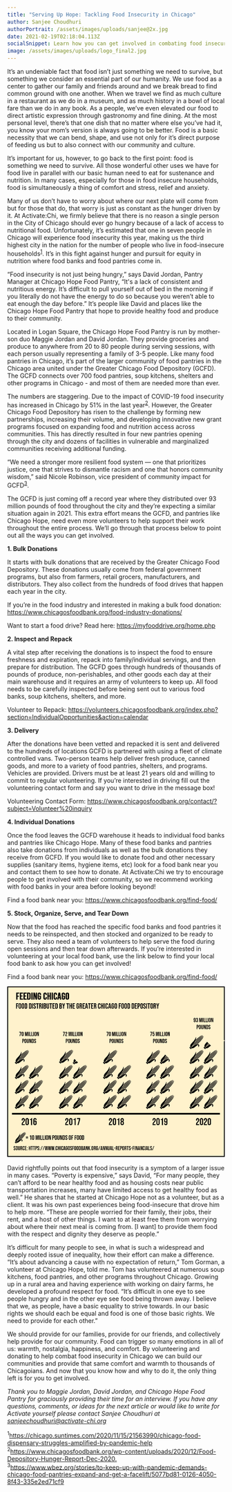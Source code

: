 ```yaml
---
title: "Serving Up Hope: Tackling Food Insecurity in Chicago"
author: Sanjee Choudhuri
authorPortrait: /assets/images/uploads/sanjee@2x.jpg
date: 2021-02-19T02:18:04.113Z
socialSnippet: Learn how you can get involved in combating food insecurity in Chicago!
image: /assets/images/uploads/logo_final2.jpg
---
```

It’s an undeniable fact that food isn’t just something we need to survive, but something we consider an essential part of our humanity. We use food as a center to gather our family and friends around and we break bread to find common ground with one another. When we travel we find as much culture in a restaurant as we do in a museum, and as much history in a bowl of local fare than we do in any book. As a people, we’ve even elevated our food to direct artistic expression through gastronomy and fine dining. At the most personal level, there’s that one dish that no matter where else you’ve had it, you know your mom’s version is always going to be better. Food is a basic necessity that we can bend, shape, and use not only for it’s direct purpose of feeding us but to also connect with our community and culture.

It’s important for us, however, to go back to the first point: food is something we need to survive. All those wonderful other uses we have for food live in parallel with our basic human need to eat for sustenance and nutrition. In many cases, especially for those in food insecure households, food is simultaneously a thing of comfort and stress, relief and anxiety. 

Many of us don’t have to worry about where our next plate will come from but for those that do, that worry is just as constant as the hunger driven by it. At Activate:Chi, we firmly believe that there is no reason a single person in the City of Chicago should ever go hungry because of a lack of access to nutritional food. Unfortunately, it’s estimated that one in seven people in Chicago will experience food insecurity this year, making us the third highest city in the nation for the number of people who live in food-insecure households<sup>[1](https://chicago.suntimes.com/2020/11/15/21563990/chicago-food-dispensary-struggles-amplified-by-pandemic-help)</sup>. It’s in this fight against hunger and pursuit for equity in nutrition where food banks and food pantries come in.

“Food insecurity is not just being hungry,” says David Jordan, Pantry Manager at Chicago Hope Food Pantry, “It's a lack of consistent and nutritious energy. It’s difficult to pull yourself out of bed in the morning if you literally do not have the energy to do so because you weren’t able to eat enough the day before.” It’s people like David and places like the Chicago Hope Food Pantry that hope to provide healthy food and produce to their community.

Located in Logan Square, the Chicago Hope Food Pantry is run by mother-son duo Maggie Jordan and David Jordan. They provide groceries and produce to anywhere from 20 to 80 people during serving sessions, with each person usually representing a family of 3-5 people. Like many food pantries in Chicago, it’s part of the larger community of food pantries in the Chicago area united under the Greater Chicago Food Depository (GCFD). The GCFD connects over 700 food pantries, soup kitchens, shelters and other programs in Chicago - and most of them are needed more than ever.

The numbers are staggering. Due to the impact of COVID-19 food insecurity has increased in Chicago by 51% in the last year<sup>[2](https://www.chicagosfoodbank.org/wp-content/uploads/2020/12/Food-Depository-Hunger-Report-Dec-2020.pdf)</sup>. However, the Greater Chicago Food Depository has risen to the challenge by forming new partnerships, increasing their volume, and developing innovative new grant programs focused on expanding food and nutrition access across communities. This has directly resulted in four new pantries opening through the city and dozens of facilities in vulnerable and marginalized communities receiving additional funding. 

“We need a stronger more resilient food system — one that prioritizes justice, one that strives to dismantle racism and one that honors community wisdom,” said Nicole Robinson, vice president of community impact for GCFD<sup>[3](https://www.wbez.org/stories/to-keep-up-with-pandemic-demands-chicago-food-pantries-expand-and-get-a-facelift/5077bd81-0126-4050-8f43-335e2ed71cf9)</sup>.

The GCFD is just coming off a record year where they distributed over 93 million pounds of food throughout the city and they’re expecting a similar situation again in 2021. This extra effort means the GCFD, and pantries like Chicago Hope, need even more volunteers to help support their work throughout the entire process. We’ll go through that process below to point out all the ways you can get involved.

**1. Bulk Donations**

It starts with bulk donations that are received by the Greater Chicago Food Depository. These donations usually come from federal government programs, but also from farmers, retail grocers, manufacturers, and distributors. They also collect from the hundreds of food drives that happen each year in the city.

If you’re in the food industry and interested in making a bulk food donation: <https://www.chicagosfoodbank.org/food-industry-donations/>

Want to start a food drive? Read here: <https://myfooddrive.org/home.php>

**2. Inspect and Repack**

A vital step after receiving the donations is to inspect the food to ensure freshness and expiration, repack into family/individual servings, and then prepare for distribution. The GCFD goes through hundreds of thousands of pounds of produce, non-perishables, and other goods each day at their main warehouse and it requires an army of volunteers to keep up. All food needs to be carefully inspected before being sent out to various food banks, soup kitchens, shelters, and more.

Volunteer to Repack: <https://volunteers.chicagosfoodbank.org/index.php?section=IndividualOpportunities&action=calendar>

**3. Delivery**

After the donations have been vetted and repacked it is sent and delivered to the hundreds of locations GCFD is partnered with using a fleet of climate controlled vans. Two-person teams help deliver fresh produce, canned goods, and more to a variety of food pantries, shelters, and programs. Vehicles are provided. Drivers must be at least 21 years old and willing to commit to regular volunteering. If you’re interested in driving fill out the volunteering contact form and say you want to drive in the message box!

Volunteering Contact Form: <https://www.chicagosfoodbank.org/contact/?subject=Volunteer%20inquiry>

**4. Individual Donations**

Once the food leaves the GCFD warehouse it heads to individual food banks and pantries like Chicago Hope. Many of these food banks and pantries also take donations from individuals as well as the bulk donations they receive from GCFD. If you would like to donate food and other necessary supplies (sanitary items, hygiene items, etc) look for a food bank near you and contact them to see how to donate. At Activate:Chi we try to encourage people to get involved with their community, so we recommend working with food banks in your area before looking beyond!

Find a food bank near you: <https://www.chicagosfoodbank.org/find-food/>

**5. Stock, Organize, Serve, and Tear Down**

Now that the food has reached the specific food banks and food pantries it needs to be reinspected, and then stocked and organized to be ready to serve. They also need a team of volunteers to help serve the food during open sessions and then tear down afterwards. If you’re interested in volunteering at your local food bank, use the link below to find your local food bank to ask how you can get involved!

Find a food bank near you: <https://www.chicagosfoodbank.org/find-food/>

![](/assets/images/uploads/yellow.png)

David rightfully points out that food insecurity is a symptom of a larger issue in many cases. “Poverty is expensive,” says David, “For many people, they can’t afford to be near healthy food and as housing costs near public transportation increases, many have limited access to get healthy food as well.” He shares that he started at Chicago Hope not as a volunteer, but as a client. It was his own past experiences being food-insecure that drove him to help more. “These are people worried for their family, their jobs, their rent, and a host of other things. I want to at least free them from worrying about where their next meal is coming from. \[I want] to provide them food with the respect and dignity they deserve as people.” 

It’s difficult for many people to see, in what is such a widespread and deeply rooted issue of inequality, how their effort can make a difference. “It’s about advancing a cause with no expectation of return,” Tom Gorman, a volunteer at Chicago Hope, told me. Tom has volunteered at numerous soup kitchens, food pantries, and other programs throughout Chicago. Growing up in a rural area and having experience with working on dairy farms, he developed a profound respect for food. “It’s difficult in one eye to see people hungry and in the other eye see food being thrown away. I believe that we, as people, have a basic equality to strive towards. In our basic rights we should each be equal and food is one of those basic rights. We need to provide for each other.”

We should provide for our families, provide for our friends, and collectively help provide for our community. Food can trigger so many emotions in all of us: warmth, nostalgia, happiness, and comfort. By volunteering and donating to help combat food insecurity in Chicago we can build our communities and provide that same comfort and warmth to thousands of Chicagoians. And now that you know how and why to do it, the only thing left is for you to get involved.

*Thank you to Maggie Jordan, David Jordan, and Chicago Hope Food Pantry for graciously providing their time for an interview. If you have any questions, comments, or ideas for the next article or would like to write for Activate yourself please contact Sanjee Choudhuri at sanjeechoudhuri@activate-chi.org*

<sup>1</sup><https://chicago.suntimes.com/2020/11/15/21563990/chicago-food-dispensary-struggles-amplified-by-pandemic-help>
<sup>2</sup><https://www.chicagosfoodbank.org/wp-content/uploads/2020/12/Food-Depository-Hunger-Report-Dec-2020.><br>
<sup>3</sup><https://www.wbez.org/stories/to-keep-up-with-pandemic-demands-chicago-food-pantries-expand-and-get-a-facelift/5077bd81-0126-4050-8f43-335e2ed71cf9>